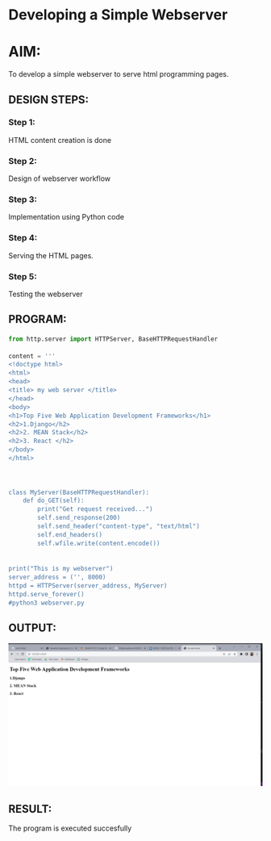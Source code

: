 # Developing a Simple Webserver

# AIM:

To develop a simple webserver to serve html programming pages.

## DESIGN STEPS:

### Step 1:

HTML content creation is done

### Step 2:

Design of webserver workflow

### Step 3:

Implementation using Python code

### Step 4:

Serving the HTML pages.

### Step 5:

Testing the webserver

## PROGRAM:
```python
from http.server import HTTPServer, BaseHTTPRequestHandler

content = '''
<!doctype html>
<html>
<head>
<title> my web server </title>
</head>
<body>
<h1>Top Five Web Application Development Frameworks</h1>
<h2>1.Django</h2>
<h2>2. MEAN Stack</h2>
<h2>3. React </h2>
</body>
</html>



class MyServer(BaseHTTPRequestHandler):
    def do_GET(self):
        print("Get request received...")
        self.send_response(200)
        self.send_header("content-type", "text/html")
        self.end_headers()
        self.wfile.write(content.encode())


print("This is my webserver")
server_address = ('', 8000)
httpd = HTTPServer(server_address, MyServer)
httpd.serve_forever()
#python3 webserver.py
```
## OUTPUT:
![GitHub Logo](webserver.png)
## RESULT:
The program is executed succesfully
